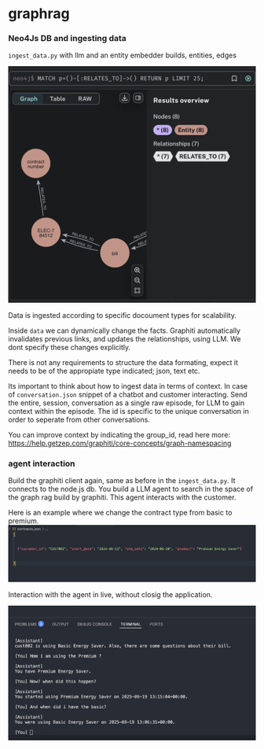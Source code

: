 # graphrag

### Neo4Js DB and ingesting data 

`ingest_data.py` with llm and an entity embedder builds, entities, edges

![alt text](<pictures/Screenshot 2025-08-19 at 23.47.10.png>)

Data is ingested according to specific docoument types for scalability. 

Inside `data` we can dynamically change the facts. Graphiti automatically invalidates previous links, and updates the relationships, using LLM. We dont specify these changes explicitly. 

There is not any requirements to structure the data formating, expect it needs to be of the appropiate type indicated; json, text etc.

Its important to think about how to ingest data in terms of context. In case of `conversation.json` snippet of a chatbot and customer interacting. Send the entire, session, conversation as a single raw episode, for LLM to gain context within the episode. The id is specific to the unique conversation in order to seperate from other conversations. 

You can improve context by indicating the group_id, read here more: https://help.getzep.com/graphiti/core-concepts/graph-namespacing


 
### agent interaction

Build the graphiti client again, same as before in the `ingest_data.py`. It connects to the node.js db. You build a LLM agent to search in the space of the graph rag build by graphiti. This agent interacts with the customer. 

Here is an example where we change the contract type from basic to premium. 
![alt text](<pictures/Screenshot 2025-08-19 at 15.31.58.png>)

Interaction with the agent in live, without closig the application. 

![alt text](<pictures/Screenshot 2025-08-19 at 15.32.53.png>)
